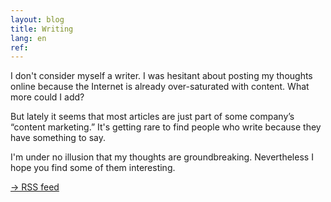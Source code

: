 ```yaml
---
layout: blog
title: Writing
lang: en
ref: 
---
```

I don't consider myself a writer. I was hesitant about posting my thoughts online because the Internet is already over-saturated with content. What more could I add?

But lately it seems that most  articles are just part of some company’s “content marketing.” It's getting rare to find people who write because they have something to say. 

I'm under no illusion that my thoughts are groundbreaking. Nevertheless I hope you find some of them interesting.

[→ RSS feed](/feed.xml)